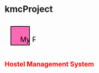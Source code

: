 # kmcProject
<svg width="100" height="100">
  <rect x="20" y="20" width="60" height="60" fill="#FF69B4" stroke="#000" stroke-width="2" />
  <text x="50" y="70" font-size="24" font-family="sans-serif">My Project</text>
</svg>
<h2 style="color:red;">Hostel Management System</h2>
